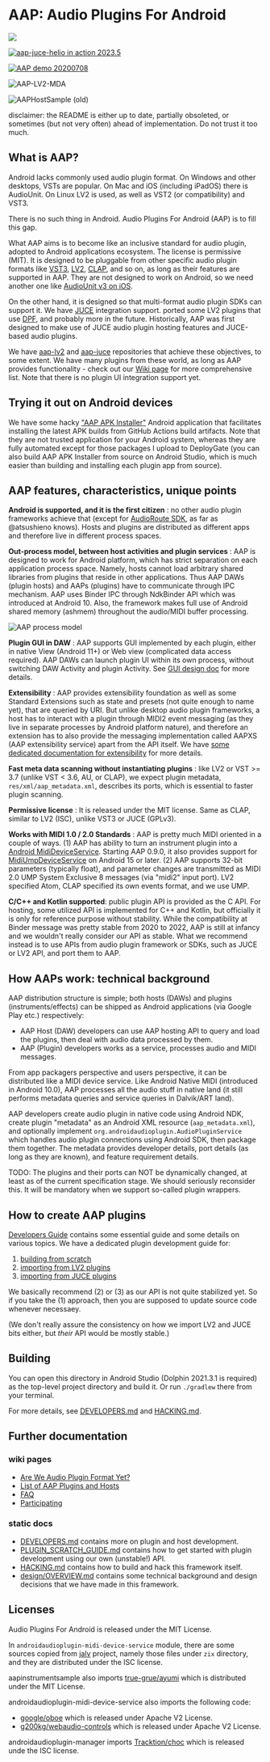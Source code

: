 
# AAP: Audio Plugins For Android

![](https://github.com/atsushieno/aap-core/workflows/build%20dist/badge.svg)

[![aap-juce-helio in action 2023.5](https://img.youtube.com/vi/OlaihZJq8hU/0.jpg)](https://www.youtube.com/watch?v=OlaihZJq8hU "aap-juce-helio + aap-lv2 MDA Piano")

[![AAP demo 20200708](http://img.youtube.com/vi/gKCpHvYzupU/0.jpg)](http://www.youtube.com/watch?v=gKCpHvYzupU  "AAP demo 20200708")

![AAP-LV2-MDA](https://i.imgur.com/OXc6J7R.png)

![AAPHostSample (old)](./docs/images/aaphostsample.png)

disclaimer: the README is either up to date, partially obsoleted, or sometimes (but not very often) ahead of implementation. Do not trust it too much.

## What is AAP?

Android lacks commonly used audio plugin format. On Windows and other desktops, VSTs are popular. On Mac and iOS (including iPadOS) there is AudioUnit. On Linux LV2 is used, as well as VST2 (or compatibility) and VST3.

There is no such thing in Android. Audio Plugins For Android (AAP) is to fill this gap.

What AAP aims is to become like an inclusive standard for audio plugin, adopted to Android applications ecosystem. The license is permissive (MIT). It is designed to be pluggable from other specific audio plugin formats like [VST3](https://github.com/steinbergmedia/vst3sdk), [LV2](https://lv2plug.in/), [CLAP](https://github.com/free-audio/clap), and so on, as long as their features are supported in AAP. They are not designed to work on Android, so we need another one like [AudioUnit v3 on iOS](https://developer.apple.com/documentation/audiotoolbox/audio_unit_v3_plug-ins).

On the other hand, it is designed so that multi-format audio plugin SDKs can support it. We have [JUCE](http://juce.com/) integration support. ported some LV2 plugins that use [DPF](https://github.com/DISTRHO/DPF), and probably more in the future. Historically, AAP was first designed to make use of JUCE audio plugin hosting features and JUCE-based audio plugins.

We have [aap-lv2](https://github.com/atsushieno/aap-lv2) and [aap-juce](https://github.com/atsushieno/aap-juce/) repositories that achieve these objectives, to some extent. We have many plugins from these world, as long as AAP provides functionality - check out our [Wiki page](https://github.com/atsushieno/aap-core/wiki/List-of-AAP-plugins-and-hosts) for more comprehensive list. Note that there is no plugin UI integration support yet.

## Trying it out on Android devices

We have some hacky ["AAP APK Installer"](https://github.com/atsushieno/aap-ci-package-installer) Android application that facilitates installing the latest APK builds from GitHub Actions build artifacts. Note that they are not trusted application for your Android system, whereas they are fully automated except for those packages I upload to DeployGate (you can also build AAP APK Installer from source on Android Studio, which is much easier than building and installing each plugin app from source).

## AAP features, characteristics, unique points

**Android is supported, and it is the first citizen** : no other audio plugin frameworks achieve that (except for [AudioRoute SDK](https://github.com/AudioRoute/AudioRoute-SDK), as far as @atsushieno knows). Hosts and plugins are distributed as different apps and therefore live in different process spaces.

**Out-process model, between host activities and plugin services** : AAP is designed to work for Android platform, which has strict separation on each application process space. Namely, hosts cannot load arbitrary shared libraries from plugins that reside in other applications. Thus AAP DAWs (plugin hosts) and AAPs (plugins) have to communicate through IPC mechanism. AAP uses Binder IPC through NdkBinder API which was introduced at Android 10. Also, the framework makes full use of Android shared memory (ashmem) throughout the audio/MIDI buffer processing.

![AAP process model](docs/images/aap-process-model.png)

**Plugin GUI in DAW** : AAP supports GUI implemented by each plugin, either in native View (Android 11+) or Web view (complicated data access required). AAP DAWs can launch plugin UI within its own process, without switching DAW Activity and plugin Activity. See [GUI design doc](docs/design/GUI.md) for more details.

**Extensibility** : AAP provides extensibility foundation as well as some Standard Extensions such as state and presets (not quite enough to name yet), that are queried by URI. But unlike desktop audio plugin frameworks, a host has to interact with a plugin through MIDI2 event messaging (as they live in separate processes by Android platform nature), and therefore an extension has to also provide the messaging implementation called AAPXS (AAP extensibility service) apart from the API itself. We have [some dedicated documentation for extensibility](docs/EXTENSIONS.md) for more details.

**Fast meta data scanning without instantiating plugins** : like LV2 or VST >= 3.7 (unlike VST < 3.6, AU, or CLAP), we expect plugin metadata, `res/xml/aap_metadata.xml`, describes its ports, which is essential to faster plugin scanning.

**Permissive license** : It is released under the MIT license. Same as CLAP, similar to LV2 (ISC), unlike VST3 or JUCE (GPLv3).

**Works with MIDI 1.0 / 2.0 Standards** : AAP is pretty much MIDI oriented in a couple of ways.
(1) AAP has ability to turn an instrument plugin into a [Android MidiDeviceService](https://developer.android.com/reference/android/media/midi/package-summary). Starting AAP 0.9.0, it also provides support for [MidiUmpDeviceService](https://developer.android.com/reference/android/media/midi/MidiUmpDeviceService) on Android 15 or later.
(2) AAP supports 32-bit parameters (typically float), and parameter changes are transmitted as MIDI 2.0 UMP System Exclusive 8 messages (via "midi2" input port). LV2 specified Atom, CLAP specified its own events format, and we use UMP.

**C/C++ and Kotlin supported**: public plugin API is provided as the C API. For hosting, some utilized API is implemented for C++ and Kotlin, but officially it is only for reference purpose without stability. While the compatibility at Binder message was pretty stable from 2020 to 2022, AAP is still at infancy and we wouldn't really consider our API as stable. What we recommend instead is to use APIs from audio plugin framework or SDKs, such as JUCE or LV2 API, and port them to AAP.


## How AAPs work: technical background

AAP distribution structure is simple; both hosts (DAWs) and plugins (instruments/effects) can be shipped as Android applications (via Google Play etc.) respectively:

- AAP Host (DAW) developers can use AAP hosting API to query and load the plugins, then deal with audio data processed by them.
- AAP (Plugin) developers works as a service, processes audio and MIDI messages.

From app packagers perspective and users perspective, it can be distributed like a MIDI device service. Like Android Native MIDI (introduced in Android 10.0), AAP processes all the audio stuff in native land (it still performs metadata queries and service queries in Dalvik/ART land).

AAP developers create audio plugin in native code using Android NDK, create plugin "metadata" as an Android XML resource (`aap_metadata.xml`), and optionally implement `org.androidaudioplugin.AudioPluginService` which handles audio plugin connections using Android SDK, then package them together. The metadata provides developer details, port details (as long as they are known), and feature requirement details.

TODO: The plugins and their ports can NOT be dynamically changed, at least as of the current specification stage. We should seriously reconsider this. It will be mandatory when we support so-called plugin wrappers.


## How to create AAP plugins

[Developers Guide](./docs/DEVELOPERS.md) contains some essential guide and some details on various topics. We have a dedicated plugin development guide for:

1. [building from scratch](./docs/PLUGIN_SCRATCH_GUIDE.md)
2. [importing from LV2 plugins](https://github.com/atsushieno/aap-lv2)
3. [importing from JUCE plugins](https://github.com/atsushieno/aap-juce)

We basically recommend (2) or (3) as our API is not quite stabilized yet. So if you take the (1) approach, then you are supposed to update source code whenever necessaey.

(We don't really assure the consistency on how we import LV2 and JUCE bits either, but *their* API would be mostly stable.)

## Building

You can open this directory in Android Studio (Dolphin 2021.3.1 is required) as the top-level project directory and build it. Or run `./gradlew` there from your terminal.

For more details, see [DEVELOPERS.md](./docs/DEVELOPERS.md) and [HACKING.md](./docs/HACKING.md).


## Further documentation

### wiki pages

- [Are We Audio Plugin Format Yet?](https://github.com/atsushieno/aap-core/wiki/Are-We-Audio-Plugin-Format-Yet%3F)
- [List of AAP Plugins and Hosts]((https://github.com/atsushieno/aap-core/wiki/List-of-AAP-plugins-and-hosts))
- [FAQ](https://github.com/atsushieno/aap-core/wiki/FAQ)
- [Participating](https://github.com/atsushieno/aap-core/wiki/Participating)

### static docs

- [DEVELOPERS.md](docs/DEVELOPERS.md) contains more on plugin and host development.
- [PLUGIN_SCRATCH_GUIDE.md](docs/PLUGIN_SCRATCH_GUIDE.md) contains how to get started with plugin development using our own (unstable!) API.
- [HACKING.md](docs/HACKING.md) contains how to build and hack this framework itself.
- [design/OVERVIEW.md](docs/design/OVERVIEW.md) contains some technical background and design decisions that we have made in this framework.


## Licenses

Audio Plugins For Android is released under the MIT License.

In `androidaudioplugin-midi-device-service` module, there are some sources copied from [jalv](https://gitlab.com/drobilla/jalv) project, namely those files under `zix` directory, and they are distributed under the ISC license.

aapinstrumentsample also imports [true-grue/ayumi](https://github.com/true-grue/ayumi) which is distributed under the MIT License.

androidaudioplugin-midi-device-service also imports the following code:

- [google/oboe](https://github.com/google/oboe) which is released under Apache V2 License.
- [g200kg/webaudio-controls](https://github.com/g200kg/webaudio-controls/) which is released under Apache V2 License.

androidaudioplugin-manager imports [Tracktion/choc](https://github.com/Tracktion/choc/) which is released unde the ISC license.

